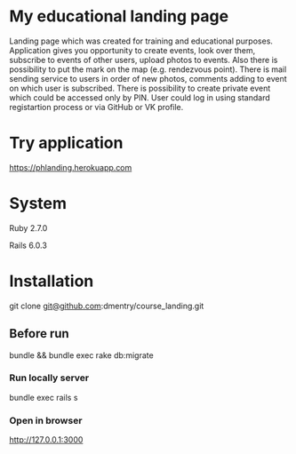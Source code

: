 # My educational landing page
Landing page which was created for training and educational purposes. Application gives you opportunity to create events, look over them, subscribe to events of other users, upload photos to events. Also there is possibility to put the mark on the map (e.g. rendezvous point). There is mail sending service to users in order of new photos, comments adding to event on which user is subscribed. There is possibility to create private event which could be accessed only by PIN. User could log in using standard registartion process or via GitHub or VK profile.

# Try application
https://phlanding.herokuapp.com

# System
Ruby 2.7.0

Rails 6.0.3

# Installation
git clone git@github.com:dmentry/course_landing.git

## Before run
bundle && bundle exec rake db:migrate

### Run locally server
bundle exec rails s

### Open in browser

http://127.0.0.1:3000
